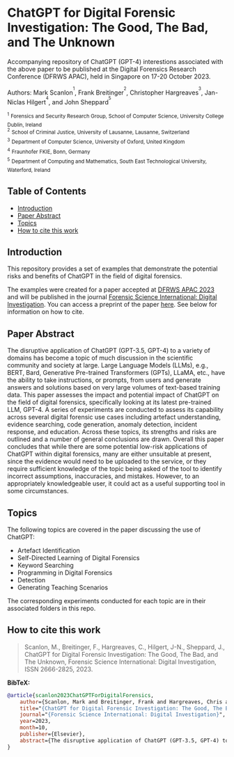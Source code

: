 ChatGPT for Digital Forensic Investigation: The Good, The Bad, and The Unknown
===
Accompanying repository of ChatGPT (GPT-4) interestions associated with the above paper to be published at the Digital Forensics Research Conference (DFRWS APAC), held in Singapore on 17-20 October 2023.

Authors: Mark Scanlon<sup><sup>1</sup></sup>, Frank Breitinger<sup><sup>2</sup></sup>, Christopher Hargreaves<sup><sup>3</sup></sup>, Jan-Niclas Hilgert<sup><sup>4</sup></sup>, and John Sheppard<sup><sup>5</sup></sup>

<sup><sup>1</sup></sup> <sup>Forensics and Security Research Group, School of Computer Science, University College Dublin, Ireland</sup>  
<sup><sup>2</sup></sup> <sup>School of Criminal Justice, University of Lausanne, Lausanne, Switzerland</sup>   
<sup><sup>3</sup></sup> <sup>Department of Computer Science, University of Oxford, United Kingdom</sup>   
<sup><sup>4</sup></sup> <sup>Fraunhofer FKIE, Bonn, Germany</sup>   
<sup><sup>5</sup></sup> <sup>Department of Computing and Mathematics, South East Technological University, Waterford, Ireland</sup> 

## Table of Contents
* [Introduction](#Introduction)
* [Paper Abstract](#Paper-Abstract)
* [Topics](#Topics)
* [How to cite this work](How-to-cite-this-work)

## Introduction

This repository provides a set of examples that demonstrate the potential risks and benefits of ChatGPT in the field of digital forensics. 

The examples were created for a paper accepted at [DFRWS APAC 2023](https://dfrws.org/conferences/dfrws-apac-2023/) and will be published in the journal [Forensic Science International: Digital Investigation](https://www.sciencedirect.com/journal/forensic-science-international-digital-investigation). You can access a preprint of the paper [here](https://github.com/markscanlonucd/ChatGPT-for-Digital-Forensics/blob/main/paper_preprint.pdf). See below for information on how to cite.

## Paper Abstract

The disruptive application of ChatGPT (GPT-3.5, GPT-4) to a variety of domains has become a topic of much discussion in the scientific community and society at large. Large Language Models (LLMs), e.g., BERT, Bard, Generative Pre-trained Transformers (GPTs), LLaMA, etc., have the ability to take instructions, or prompts, from users and generate answers and solutions based on very large volumes of text-based training data. This paper assesses the impact and potential impact of ChatGPT on the field of digital forensics, specifically looking at its latest pre-trained LLM, GPT-4. A series of experiments are conducted to assess its capability across several digital forensic use cases including artefact understanding, evidence searching, code generation, anomaly detection, incident response, and education. Across these topics, its strengths and risks are outlined and a number of general conclusions are drawn. Overall this paper concludes that while there are some potential low-risk applications of ChatGPT within digital forensics, many are either unsuitable at present, since the evidence would need to be uploaded to the service, or they require sufficient knowledge of the topic being asked of the tool to identify incorrect assumptions, inaccuracies, and mistakes. However, to an appropriately knowledgeable user, it could act as a useful supporting tool in some circumstances.

Topics
---
The following topics are covered in the paper discussing the use of ChatGPT:

* Artefact Identification
* Self-Directed Learning of Digital Forensics
* Keyword Searching
* Programming in Digital Forensics
* Detection
* Generating Teaching Scenarios

The corresponding experiments conducted for each topic are in their associated folders in this repo.

## How to cite this work

> Scanlon, M., Breitinger, F., Hargreaves, C., Hilgert, J-N., Sheppard, J., ChatGPT for Digital Forensic Investigation: The Good, The Bad, and The Unknown, Forensic Science International: Digital Investigation, ISSN 2666-2825, 2023.


**BibTeX:**
```BibTeX
@article{scanlon2023ChatGPTForDigitalForensics,
	author={Scanlon, Mark and Breitinger, Frank and Hargreaves, Chris and Hilgert, Jan-Niclas and Sheppard, John},
	title="{ChatGPT for Digital Forensic Investigation: The Good, The Bad, and The Unknown}",
	journal="{Forensic Science International: Digital Investigation}",
	year=2023,
	month=10,
	publisher={Elsevier},
	abstract={The disruptive application of ChatGPT (GPT-3.5, GPT-4) to a variety of domains has become a topic of much discussion in the scientific community and society at large. Large Language Models (LLMs), e.g., BERT, Bard, Generative Pre-trained Transformers (GPTs), LLaMA, etc., have the ability to take instructions, or prompts, from users and generate answers and solutions based on very large volumes of text-based training data. This paper assesses the impact and potential impact of ChatGPT on the field of digital forensics, specifically looking at its latest pre-trained LLM, GPT-4. A series of experiments are conducted to assess its capability across several digital forensic use cases including artefact understanding, evidence searching, code generation, anomaly detection, and education. Across these topics, its strengths and risks are outlined and a number of general conclusions are drawn. Overall this paper concludes that while there are some potential low-risk applications of ChatGPT within digital forensics, many are either unsuitable at present, since the evidence would need to be uploaded to the service, or they require sufficient knowledge of the topic being asked of the tool to identify incorrect assumptions, inaccuracies, and mistakes. However, to an appropriately knowledgeable user, it could act as a useful supporting tool in some circumstances.}
}
```


